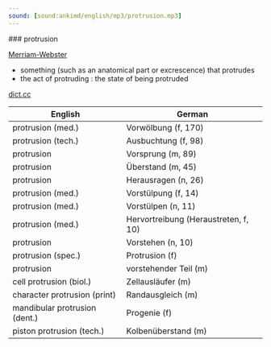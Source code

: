 ```yaml
---
sound: [sound:ankimd/english/mp3/protrusion.mp3]
---
```


\### protrusion

[Merriam-Webster](https://www.merriam-webster.com/dictionary/protrusion)

- something (such as an anatomical part or excrescence) that protrudes
- the act of protruding : the state of being protruded

[dict.cc](https://www.dict.cc/protrusion)

| English        | German       |
| -------------- | ------------ |
| protrusion (med.) | Vorwölbung (f, 170) |
| protrusion (tech.) | Ausbuchtung (f, 98) |
| protrusion | Vorsprung (m, 89) |
| protrusion | Überstand (m, 45) |
| protrusion | Herausragen (n, 26) |
| protrusion (med.) | Vorstülpung (f, 14) |
| protrusion (med.) | Vorstülpen (n, 11) |
| protrusion (med.) | Hervortreibung (Heraustreten, f, 10) |
| protrusion | Vorstehen (n, 10) |
| protrusion (spec.) | Protrusion (f) |
| protrusion | vorstehender Teil (m) |
| cell protrusion (biol.) | Zellausläufer (m) |
| character protrusion (print) | Randausgleich (m) |
| mandibular protrusion (dent.) | Progenie (f) |
| piston protrusion (tech.) | Kolbenüberstand (m) |
